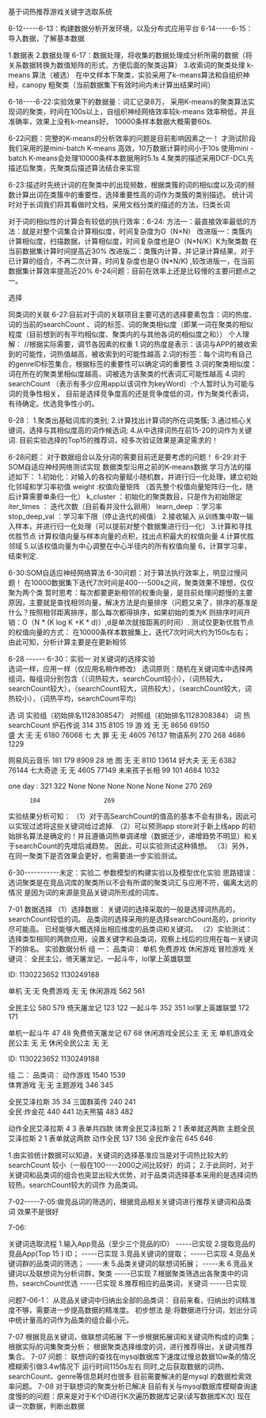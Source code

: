 基于词热推荐游戏关键字选取系统

6-12-----6-13：构建数据分析开发环境，以及分布式应用平台
6-14-----6-15：导入数据，了解基本数据

1.数据表
2.数据处理
6-17：数据处理，将收集的数据处理成分析所需的数据（将关系数据转换为数值矩阵的形式，方便后面的聚类运算）
3.收索词的聚类处理   k-means 算法（被选）
在中文样本下聚类，实验采用了k-means算法和自组织神经，canopy 粗聚类（当前数据集下有效时间内未计算出结果时间）

6-18----6-22:实验效果下的数据量：词汇记录8万，
采用K-means的聚类算法实现词的聚类，时间在100s以上，自组织神经网络效率较k-means 效率稍低，并且准确率，效果上没有k-means好。
10000条样本数据大概需要60s.

6-22问题：完整的K-means的分析效率的问题是目前影响因素之一！
才测试阶段我们采用的是mini-batch K-means 高效，10万数据计算时间小于10s
使用mini -batch K-means会处理10000条样本数据用时5.1s
4.聚类的描述采用DCF-DCL先描述后聚类，先聚类后描述算法结合来实现

6-23:描述时先统计词的在聚类中的出现频数，根据类簇的词的相似度以及词的频数计算出词在类簇中的重要性，选择重要性高的词作为类簇的类别描述。
统计词时对于长词我们将其看做时文档，采用文档分类的描述的方法，归类长词

对于词的相似性的计算会有较低的执行效率：6-24:
方法一：最直接效率最低的方法：就是对整个词集合计算相似度，时间复杂度为O（N×N）
改进版一：类簇内计算相似度，扫描数据，计算相似度，时间复杂度也是O（N×N/K）K为聚类数 在当前数据集计算时间提高近30%
改进版二：类簇内计算，并记录计算结果，对于已计算的组合，不再二次计算，时间复杂度也是O (N*N/K) ,较改进版一，在当前数据集计算效率提高近20%
6-24问题：目前在效率上还是比较慢的主要问题点之一。

选择

同类词的关联
6-27:目前对于词的关联项目主要可选的选择要素包含：词的热度、词的当前的searchCount 、词的标签、词的聚类相似度（即某一词在聚类的相似程度（目前想到的有平均相似度、聚类内的与其他各词的相似度之和））
个人理解：
//根据实际需要，调节各因素的权重
1.词的热度是表示：该词与APP的被收索到的可能性，词热值越高，被收索到的可能性越高
2.词的标签：每个词均有自己的genreID标签集合，根据标签的重要性可以确定词的重要性
3.词的聚类相似度：词在所在的聚类里相似度越高，词被选为该聚类的代表词汇可能性越高
4.词的searchCount （表示有多少应用app以该词作为keyWord）:个人暂时认为可能与词的竞争性相关，
   目前是选择竞争度高的还是竞争度低的词，作为聚类代表词，有待确定。优选竞争性小的。

6-28：
1.聚类出基础词库的类别;
2.计算找出计算词的所在词类簇;
3.通过核心关键词，选择与其相似度高的词作候选词;
4.从中选择词热在前15-20的词作为关键词.
目前实验选择的Top15的推荐词，经多次验证效果是满足需求的！

 6-28问题：
 对于数据组合以及分词的需要目前还是要考虑的问题！
 6-29:对于SOM自适应神经网络测试实现
 数据类型沿用之前的K-means数据
 学习方法的描述如下：
 1.初始化：对输入的各权向量赋小随机数，并进行归一化处理，建立初始化邻域和学习率初值
weight  :权值向量矩阵 （首先整个权值向量矩阵归一化，随后计算需要单条归一化）
k_cluster ：初始化的聚类数目，只是作为初始限定
iter_times ： 迭代次数（目前看并没什么卵用）
learn_deep ：学习率
stop_deep_val ：学习率下限（停止迭代的阀值）
2.接收输入
从训练集中取一输入样本，并进行归一化处理（可以提前对整个数据集进行归一化）
3.计算和寻找优胜节点
计算权值向量与样本向量的点积，找出点积最大的权值向量
4.计算优胜邻域
5.以该权值向量为中心调整在中心半径内的所有权值向量
6，计算学习率，结束判定.

6-30:SOM自适应神经网络算法
6-30问题：对于算法执行效率上，明显过慢问题！
在10000数据集下迭代7次时间是400---500s之间，聚类效果不理想，仅仅聚为两个类
暂时思考：每次都要更新相邻的权重向量，是目前处理问题慢的主要原因，主要就是查找相邻向量，解决方法是向量排序（问题又来了，排序的基准是什么？按照相邻距离排序，那么每次都得排序，如果初始的类为K 则排序时间开销：O（N * (K log K +K * d)）,d是单次就按距离的时间）.
测试仅更新优胜节点的权值向量的方式：
在10000条样本数据集上，迭代7次时间大约为150s左右；
由此可知，分析计算主要是在更新相邻

6-28 ------ 6-30：实验一     对关键词的选择实验    
选词一样，应用一样（仅应用名稍作修改）
选词原则：随机在关键词库中选择两组词，每组词分别包含（（词热较大，searchCount较小），（词热较大，searchCount较大），（searchCount较大，词热较大），（searchCount较大，词热较小），（词热平均，searchCount平均）

   选 词            实验组（初始排名1128308547）          对照组（初始排名1128308384）    词 热 	searchCount
炉石传说	  314			      315		        8105	   19
  游  戏 		  无			       无		        8656	   69150	
  盛  大		  无			       无		        6180	   76068
七 大 罪		  无			       无		        4605	   76137
物语系列	  270			       268	        4686	   1229

网易风云音乐       181			       179	        8909	   28
  地  图		  无			       无		        8110	   13614
  好大夫		  无			       无		        6382	   76144
七大奇迹	  无			       无		        4605	   77149
未来孩子长相       99			       101	        4684	   1032

 one day :
 		  321			      322
 		  None			      None
 		  None			      None
 		  None			      None
 		  270			      269

 		  184			       269
 		  



实验结果分析可知：
（1）对于高SearchCount的值高的基本不会有排名，因此可以实现过滤将这些关键词给过滤掉.
（2）可以预测app store对于新上线app 的初始排名算法是确定的！并且遵循词热单调递增（数据还少，递增趋势不明显）和关于searchCount的先增后减趋势。
	因此，可以实验测试这种猜想。
（3）另外，在同一聚类下是否效果会更好，也需要进一步实验测试。

6-30-----------未定：实验二     参数模型的构建实验以及模型优化实验
思路错误：
选词聚类是在竞品词库的聚类所以不会有所谓的聚类词汇与应用不符，偏离太远的情况
是因为词的来源是竞品关键词所形成的词库。

7-01 数据选择
（1）选择数据：
	关键词的选择采取的一般是选择词热高的，searchCount较低的词。
	品类词的选择采用的是选择searchCount高的，priority 尽可能高。 已经能够大概选择出相应维度的品类词和关键词。
（2）实验测试：选择类型相同的两款应用，设置关键字和品类词，观察上线后的应用在每一关键词下的排名。
实验数据分析
组 一：
品类词：
单机 免费游戏 休闲游戏 冒险游戏
关键词：
全民主公，倚天屠龙记，一起斗牛，lol掌上英雄联盟

ID:   			1130223652          1130249188

单机			无			无
免费游戏     		无			无
休闲游戏		562			561

全民主公		580			579
倚天屠龙记		123			122
一起斗牛		352			351
lol掌上英雄联盟		172			171

单机一起斗牛		47			48
免费倚天屠龙记		67			68
休闲游戏全民公主	无			无
单机游戏全民公主	无			无
休闲全民公主		无			无		

ID:   			1130223652          1130249188


组 二：
品类词：
动作游戏		1540			1539	
体育游戏		无			无
主题游戏 		346			345

全民艾泽拉斯		35			34
三国群英传		240 			241			
全民·炸金花		440			441
功夫熊猫		483			482

动作全民艾泽拉斯	4			3     表单共四款
体育全民艾泽拉斯	2			1     表单就这两款
主题全民艾泽拉斯	2			1     表单就这两款
动作全民		137			136
全民炸金花		645			646


1.由实验统计数据可以知道，关键词的选择基准应当是对于词热比较大的searchCount 较小（一般在100----2000之间比较好）的词；
2.于此同时，对于关键词和品类词的组合也突显出较大优势，对于品类词选择基本采用的是选择词热较热，searchCount较大的词作
   为品类词。

7-02-----7-05:做竞品词的筛选的，根据竞品相关关键词进行推荐关键词和品类词
效果不是很好

7-06:

   关键词选取流程
1.输入App竞品（至少三个竞品的ID）                       -----已实现
2.提取竞品的竞品App(Top 15 ) ID；                          -----已实现
3.竞品关键词的提取；                                                -----已实现
4.竞品关键词群的品类词的筛选；                             -----未
5.品类关键词的联想词拓展；                                     -----未 
6.竞品关键词以及联想词为分析词群，聚类              -----已实现
7.根据聚类筛选出各聚类中的词热，searchCount优选    -----已实现
8.推荐相应的品类词，关键词            -----已实现

问题7-06-1：
从竞品关键词中归纳出全部的品类词：
目前来看，归纳出的词精准度不够，需要进一步提高数据的精准度。
初步想法 是:将数据进行分词，划出分词中统计量高的词作为品类的组合最小元。

7-07
 根据竞品关键词，做联想词拓展
 下一步根据拓展词和关键词所构成的词集；
 根据实际的词集聚类分析；
 根据聚类选择维度的词，进行推荐得出，关键词推荐集合。
 7-07 问题：
联想词的查找在mysql数据库下速度过慢总数据10w条的情况模糊索引做3.4w情况下
运行时间1150s左右
同时,之后获取数据的词热、searchCount、genre等信息耗时也很多
目前需要解决的是mysql 的数据检索效率问题。
7-08
对于联想词的聚类分析已解决
目前有关与mysql数据库模糊查询速度慢的的问题：原来是对于K个ID进行K次遍历数据库记录(读写数据库K次)
现在读一次数据，判断出数据